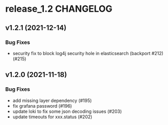 # release_1.2 CHANGELOG

## v1.2.1 (2021-12-14)

### Bug Fixes

- security fix to block log4j security hole in elasticsearch (backport #212) (#215)

## v1.2.0 (2021-11-18)

### Bug Fixes

- add missing layer dependency (#195)
- fix grafana password (#196)
- update loki to fix some json decoding issues (#203)
- update timeouts for xxx.status (#202)


